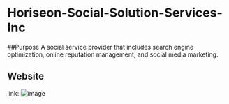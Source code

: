 # Horiseon-Social-Solution-Services-Inc

##Purpose
A social service provider that includes search engine optimization, online reputation management, and social media marketing.

## Website
link: 
![image](https://user-images.githubusercontent.com/100250064/161905766-6b19919b-5bc7-4cee-97d2-326bb95ebb83.png)
